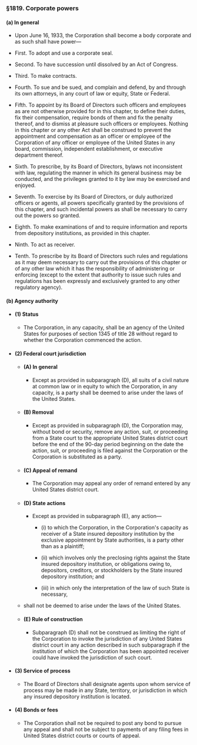 ### §1819. Corporate powers
#### (a) In general
* Upon June 16, 1933, the Corporation shall become a body corporate and as such shall have power—

* First. To adopt and use a corporate seal.

* Second. To have succession until dissolved by an Act of Congress.

* Third. To make contracts.

* Fourth. To sue and be sued, and complain and defend, by and through its own attorneys, in any court of law or equity, State or Federal.

* Fifth. To appoint by its Board of Directors such officers and employees as are not otherwise provided for in this chapter, to define their duties, fix their compensation, require bonds of them and fix the penalty thereof, and to dismiss at pleasure such officers or employees. Nothing in this chapter or any other Act shall be construed to prevent the appointment and compensation as an officer or employee of the Corporation of any officer or employee of the United States in any board, commission, independent establishment, or executive department thereof.

* Sixth. To prescribe, by its Board of Directors, bylaws not inconsistent with law, regulating the manner in which its general business may be conducted, and the privileges granted to it by law may be exercised and enjoyed.

* Seventh. To exercise by its Board of Directors, or duly authorized officers or agents, all powers specifically granted by the provisions of this chapter, and such incidental powers as shall be necessary to carry out the powers so granted.

* Eighth. To make examinations of and to require information and reports from depository institutions, as provided in this chapter.

* Ninth. To act as receiver.

* Tenth. To prescribe by its Board of Directors such rules and regulations as it may deem necessary to carry out the provisions of this chapter or of any other law which it has the responsibility of administering or enforcing (except to the extent that authority to issue such rules and regulations has been expressly and exclusively granted to any other regulatory agency).

#### (b) Agency authority
* #### (1) Status
  * The Corporation, in any capacity, shall be an agency of the United States for purposes of section 1345 of title 28 without regard to whether the Corporation commenced the action.

* #### (2) Federal court jurisdiction
  * #### (A) In general
    * Except as provided in subparagraph (D), all suits of a civil nature at common law or in equity to which the Corporation, in any capacity, is a party shall be deemed to arise under the laws of the United States.

  * #### (B) Removal
    * Except as provided in subparagraph (D), the Corporation may, without bond or security, remove any action, suit, or proceeding from a State court to the appropriate United States district court before the end of the 90-day period beginning on the date the action, suit, or proceeding is filed against the Corporation or the Corporation is substituted as a party.

  * #### (C) Appeal of remand
    * The Corporation may appeal any order of remand entered by any United States district court.

  * #### (D) State actions
    * Except as provided in subparagraph (E), any action—

      * (i) to which the Corporation, in the Corporation's capacity as receiver of a State insured depository institution by the exclusive appointment by State authorities, is a party other than as a plaintiff;

      * (ii) which involves only the preclosing rights against the State insured depository institution, or obligations owing to, depositors, creditors, or stockholders by the State insured depository institution; and

      * (iii) in which only the interpretation of the law of such State is necessary,


  * shall not be deemed to arise under the laws of the United States.

  * #### (E) Rule of construction
    * Subparagraph (D) shall not be construed as limiting the right of the Corporation to invoke the jurisdiction of any United States district court in any action described in such subparagraph if the institution of which the Corporation has been appointed receiver could have invoked the jurisdiction of such court.

* #### (3) Service of process
  * The Board of Directors shall designate agents upon whom service of process may be made in any State, territory, or jurisdiction in which any insured depository institution is located.

* #### (4) Bonds or fees
  * The Corporation shall not be required to post any bond to pursue any appeal and shall not be subject to payments of any filing fees in United States district courts or courts of appeal.